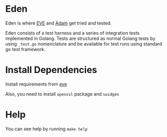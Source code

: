 # Eden

Eden is where [EVE](https://github.com/lf-edge/eve) and [Adam](https://github.com/lf-edge/eve) get tried and tested.

Eden consists of a test harness and a series of integration tests implemented in Golang. Tests are structured as normal Golang tests by using ```_test.go``` nomenclature and be available for test runs using standard go test framework.

# Install Dependencies

Install requirements from [eve](https://github.com/itmo-eve/eve#install-dependencies)

Also, you need to install ```openssl``` package and ```uuidgen```

# Help

You can see help by running ```make help```